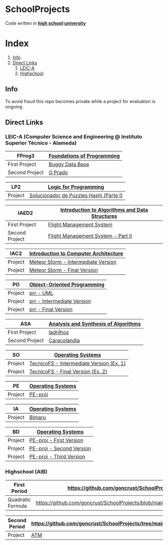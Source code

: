 # SchoolProjects

Code written in [**high school**](#highschool-aib)/[**university**](#leic-a-computer-science-and-engineering--instituto-superior-técnico---alameda)

# Index

1. [Info](#Info)
1. [Direct Links](#direct-links)
    1. [LEIC-A](#leic-a-computer-science-and-engineering--instituto-superior-técnico---alameda)
    1. [Highschool](#highschool-aib)

## Info

To avoid fraud this repo becomes private while a project for evaluation is ongoing.

## Direct Links

### LEIC-A (Computer Science and Engineering @ Instituto Superior Técnico - Alameda)

| FProg3         | [Foundations of Programming](https://github.com/goncrust/SchoolProjects/tree/main/LEIC-A/FP)    |
|----------------|-------------------------------------------------------------------------------------------------|
| First Project  | [Buggy Data Base](https://github.com/goncrust/SchoolProjects/blob/main/LEIC-A/FP/proj1/main.py) |
| Second Project | [O Prado](https://github.com/goncrust/SchoolProjects/blob/main/LEIC-A/FP/proj2/main.py)         |

| LP2     | [Logic for Programming](https://github.com/goncrust/SchoolProjects/tree/main/LEIC-A/LP)                                |
|---------|------------------------------------------------------------------------------------------------------------------------|
| Project | [Solucionador de Puzzles Hashi (Parte I)](https://github.com/goncrust/SchoolProjects/blob/main/LEIC-A/LP/proj/main.pl) |

| IAED2          | [Introduction to Algorithms and Data Structures](https://github.com/goncrust/SchoolProjects/tree/main/LEIC-A/IAED)    |
|----------------|-----------------------------------------------------------------------------------------------------------------------|
| First Project  | [Flight Management System](https://github.com/goncrust/SchoolProjects/blob/main/LEIC-A/IAED/proj1/main.c)             |
| Second Project | [Flight Management System - Part II](https://github.com/goncrust/SchoolProjects/blob/main/LEIC-A/IAED/proj2/main.c)   |

| IAC2    | [Introduction to Computer Architecture](https://github.com/goncrust/SchoolProjects/tree/main/LEIC-A/IAC)                     |
|---------|------------------------------------------------------------------------------------------------------------------------------|
| Project | [Meteor Storm - Intermediate Version](https://github.com/goncrust/MeteorStorm/tree/0e2e5b975d51e9851734d9f96344f8084cfae59b) |
| Project | [Meteor Storm - Final Version](https://github.com/goncrust/MeteorStorm)                                                      |

| PO      | [Object-Oriented Programming](https://github.com/goncrust/SchoolProjects/tree/main/LEIC-A/PO)               |
|---------|-------------------------------------------------------------------------------------------------------------|
| Project | [prr - UML](https://github.com/goncrust/prr/tree/main/uml)                                                  |
| Project | [prr - Intermediate Version](https://github.com/goncrust/prr/tree/6bf75ebcbc66fd4f1a250785885f4192518e1ec8) |
| Project | [prr - Final Version](https://github.com/goncrust/prr)                                                      |

| ASA            | [Analysis and Synthesis of Algorithms](https://github.com/goncrust/SchoolProjects/tree/main/LEIC-A/ASA) |
|----------------|---------------------------------------------------------------------------------------------------------|
| First Project  | [ladrilhos](https://github.com/Rua-Gouveia-Alliance/ladrilhos)                                          |
| Second Project | [Caracolandia](https://github.com/Rua-Gouveia-Alliance/Cracolandia)                                     |

| SO      | [Operating Systems](https://github.com/goncrust/SchoolProjects/tree/main/LEIC-A/SO)                                                         |
|---------|---------------------------------------------------------------------------------------------------------------------------------------------|
| Project | [TecnicoFS - Intermediate Version (Ex. 1)](https://github.com/Rua-Gouveia-Alliance/TecnicoFS/tree/2b83b199ffcba2193a4005fa6bc87400501f3a80) |
| Project | [TecnicoFS - Final Version (Ex. 2)](https://github.com/Rua-Gouveia-Alliance/TecnicoFS)                                                      |

| PE      | [Operating Systems](https://github.com/goncrust/SchoolProjects/tree/main/LEIC-A/PE)                                                         |
|---------|---------------------------------------------------------------------------------------------------------------------------------------------|
| Project | [PE-proj](https://github.com/goncrust/PE-proj)                                                                                              |

| IA      | [Operating Systems](https://github.com/goncrust/SchoolProjects/tree/main/LEIC-A/IA)                                                         |
|---------|---------------------------------------------------------------------------------------------------------------------------------------------|
| Project | [Bimaru](https://github.com/Rua-Gouveia-Alliance/Bimaru)                                                                                    |

| BD      | [Operating Systems](https://github.com/goncrust/SchoolProjects/tree/main/LEIC-A/BD)                                                         |
|---------|---------------------------------------------------------------------------------------------------------------------------------------------|
| Project | [PE-proj - First Version](https://github.com/goncrust/BD-proj/tree/c350d40ea665a8bedb99503f91a3f0ca89c5364f)                                |
| Project | [PE-proj - Second Version](https://github.com/goncrust/BD-proj/tree/c69399048098810ce8a0f30ecfaabe2a57b93da4)                               |
| Project | [PE-proj - Third Version](https://github.com/goncrust/BD-proj)                                                                              |

### Highschool (AIB)

| First Period      | https://github.com/goncrust/SchoolProjects/tree/main/HighSchool/FirstPeriod                             |
|-------------------|---------------------------------------------------------------------------------------------------------|
| Quadratic Formula | https://github.com/goncrust/SchoolProjects/blob/main/HighSchool/formularesolvente/formula_resolvente.py |

| Second Period | https://github.com/goncrust/SchoolProjects/tree/main/HighSchool/SecondPeriod   |
|---------------|--------------------------------------------------------------------------------|
| Project       | [ATM](https://github.com/goncrust/SchoolProjects/blob/main/HighSchool/MB/mb.c) |
